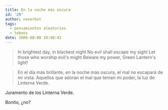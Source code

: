 ```yaml
---
title: En la noche más oscura
id: '29'
author: neverbot
tags:
  - pensamientos aleatorios
  - tebeos
date: 2006-08-08 10:40:42
---
```


> In brightest day, in blackest night No evil shall escape my sight Let those who worship evil's might Beware my power, Green Lantern's light!

> En el día más brillante, en la noche más oscura, el mal no escapará de mi vista. Aquellos que adoran el mal que teman mi poder, la luz de Linterna Verde.

Juramento de los Linterna Verde.

Bonito, ¿no?